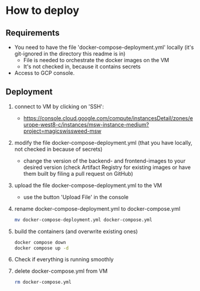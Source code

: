 # How to deploy

## Requirements

- You need to have the file 'docker-compose-deployment.yml' locally (it's git-ignored in the directory this readme is
  in)
  - File is needed to orchestrate the docker images on the VM
  - It's not checked in, because it contains secrets
- Access to GCP console.

## Deployment

1. connect to VM by clicking on 'SSH':
    - <https://console.cloud.google.com/compute/instancesDetail/zones/europe-west8-c/instances/msw-instance-medium?project=magicswissweed-msw>
2. modify the file docker-compose-deployment.yml (that you have locally, not checked in because of secrets)
    - change the version of the backend- and frontend-images to your desired version (check Artifact Registry for existing images or have them built by filing a pull request on GitHub)
3. upload the file docker-compose-deployment.yml to the VM
    - use the button 'Upload File' in the console
4. rename docker-compose-deployment.yml to docker-compose.yml

      ```bash
      mv docker-compose-deployment.yml docker-compose.yml
      ```

5. build the containers (and overwrite existing ones)

    ```bash
    docker compose down
    docker compose up -d
    ```

6. Check if everything is running smoothly
7. delete docker-compose.yml from VM

    ```bash
    rm docker-compose.yml
    ```
